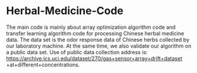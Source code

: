 # Herbal-Medicine-Code
The main code is mainly about array optimization algorithm code and transfer learning algorithm code for processing Chinese herbal medicine data.
The data set is the odor response data of Chinese herbs collected by our laboratory machine.
At the same time, we also validate our algorithm on a public data set. Use of public data collection address is: https://archive.ics.uci.edu/dataset/270/gas+sensor+array+drift+dataset
+at+different+concentrations.
